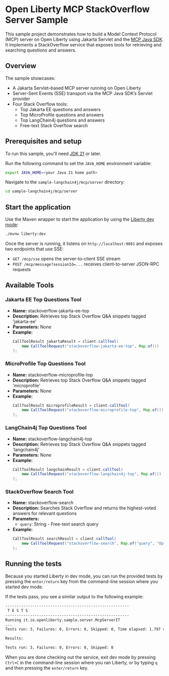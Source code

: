 # Open Liberty MCP StackOverflow Server Sample

This sample project demonstrates how to build a Model Context Protocol (MCP) server on Open Liberty using Jakarta Servlet and the [MCP Java SDK](https://github.com/modelcontextprotocol/java-sdk). It implements a StackOverflow service that exposes tools for retrieving and searching questions and answers.

## Overview

The sample showcases:

* A Jakarta Servlet–based MCP server running on Open Liberty
* Server-Sent Events (SSE) transport via the MCP Java SDK’s Servlet provider
* Four Stack Overflow tools:
  * Top Jakarta EE questions and answers
  * Top MicroProfile questions and answers
  * Top LangChain4j questions and answers
  * Free-text Stack Overflow search

## Prerequisites and setup

To run this sample, you'll need [JDK 21](https://developer.ibm.com/languages/java/semeru-runtimes/downloads) or later.

Run the following command to set the `JAVA_HOME` environment variable:

```bash
export JAVA_HOME=<your Java 21 home path>
```

Navigate to the `sample-langchain4j/mcp/server` directory:

```bash
cd sample-langchain4j/mcp/server
```

## Start the application

Use the Maven wrapper to start the application by using the [Liberty dev mode](https://openliberty.io/docs/latest/development-mode.html):

```bash
./mvnw liberty:dev
```

Once the server is running, it listens on `http://localhost:9081` and exposes two endpoints that use SSE:
- `GET /mcp/sse` opens the server-to-client SSE stream
- `POST /mcp/message?sessionId=...` receives client-to-server JSON-RPC requests

## Available Tools

### Jakarta EE Top Questions Tool
- **Name:** stackoverflow-jakarta-ee-top
- **Description:** Retrieves top Stack Overflow Q&A snippets tagged 'jakarta-ee'
- **Parameters:** None
- **Example:**
  ```java
  CallToolResult jakartaResult = client.callTool(
      new CallToolRequest("stackoverflow-jakarta-ee-top", Map.of())
  );
  ```

### MicroProfile Top Questions Tool
- **Name:** stackoverflow-microprofile-top  
- **Description:** Retrieves top Stack Overflow Q&A snippets tagged 'microprofile'  
- **Parameters:** None
- **Example:**
  ```java
  CallToolResult microprofileResult = client.callTool(
      new CallToolRequest("stackoverflow-microprofile-top", Map.of())
  );
  ```

### LangChain4j Top Questions Tool
- **Name:** stackoverflow-langchain4j-top  
- **Description:** Retrieves top Stack Overflow Q&A snippets tagged 'langchain4j'
- **Parameters:** None
- **Example:**
  ```java
  CallToolResult langchainResult = client.callTool(
      new CallToolRequest("stackoverflow-langchain4j-top", Map.of())
  );
  ```

### StackOverflow Search Tool
- **Name:** stackoverflow-search  
- **Description:** Searches Stack Overflow and returns the highest-voted answers for relevant questions  
- **Parameters:**
  - `query`: String - Free-text search query  
- **Example:**
  ```java
  CallToolResult searchResult = client.callTool(
      new CallToolRequest("stackoverflow-search", Map.of("query", "Open Liberty CDI"))
  );
  ```

## Running the tests

Because you started Liberty in dev mode, you can run the provided tests by pressing the `enter/return` key from the command-line session where you started dev mode.

If the tests pass, you see a similar output to the following example:

```bash
-------------------------------------------------------
 T E S T S
-------------------------------------------------------
Running it.io.openliberty.sample.server.McpServerIT
...
Tests run: 3, Failures: 0, Errors: 0, Skipped: 0, Time elapsed: 1.797 s...

Results:

Tests run: 3, Failures: 0, Errors: 0, Skipped: 0
```

When you are done checking out the service, exit dev mode by pressing `Ctrl+C` in the command-line session where you ran Liberty, or by typing `q` and then pressing the `enter/return` key.
